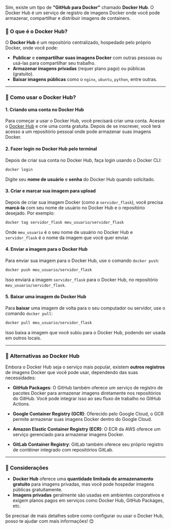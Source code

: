 Sim, existe um tipo de **"GitHub para Docker"** chamado **Docker Hub**. O Docker Hub é um serviço de registro de imagens Docker onde você pode armazenar, compartilhar e distribuir imagens de containers.

### 🔹 **O que é o Docker Hub?**
O **Docker Hub** é um repositório centralizado, hospedado pelo próprio Docker, onde você pode:
- **Publicar** e **compartilhar suas imagens Docker** com outras pessoas ou usá-las para compartilhar seu trabalho.
- **Armazenar imagens privadas** (requer plano pago) ou públicas (gratuito).
- **Baixar imagens públicas** como o `nginx`, `ubuntu`, `python`, entre outras.

---

### 🔹 **Como usar o Docker Hub?**

#### 1. **Criando uma conta no Docker Hub**
Para começar a usar o Docker Hub, você precisará criar uma conta. Acesse o [Docker Hub](https://hub.docker.com/) e crie uma conta gratuita. Depois de se inscrever, você terá acesso a um repositório pessoal onde pode armazenar suas imagens Docker.

#### 2. **Fazer login no Docker Hub pelo terminal**
Depois de criar sua conta no Docker Hub, faça login usando o Docker CLI:

```bash
docker login
```

Digite seu **nome de usuário** e **senha** do Docker Hub quando solicitado.

#### 3. **Criar e marcar sua imagem para upload**
Depois de criar sua imagem Docker (como a `servidor_flask`), você precisa **marcá-la** com seu nome de usuário no Docker Hub e o repositório desejado. Por exemplo:

```bash
docker tag servidor_flask meu_usuario/servidor_flask
```

Onde `meu_usuario` é o seu nome de usuário no Docker Hub e `servidor_flask` é o nome da imagem que você quer enviar.

#### 4. **Enviar a imagem para o Docker Hub**
Para enviar sua imagem para o Docker Hub, use o comando `docker push`:

```bash
docker push meu_usuario/servidor_flask
```

Isso enviará a imagem `servidor_flask` para o Docker Hub, no repositório `meu_usuario/servidor_flask`.

#### 5. **Baixar uma imagem do Docker Hub**
Para **baixar** uma imagem de volta para o seu computador ou servidor, use o comando `docker pull`:

```bash
docker pull meu_usuario/servidor_flask
```

Isso baixa a imagem que você subiu para o Docker Hub, podendo ser usada em outros locais.

---

### 🔹 **Alternativas ao Docker Hub**
Embora o Docker Hub seja o serviço mais popular, existem **outros registros** de imagens Docker que você pode usar, dependendo das suas necessidades:

- **GitHub Packages**: O GitHub também oferece um serviço de registro de pacotes Docker para armazenar imagens diretamente nos repositórios do GitHub. Você pode integrar isso ao seu fluxo de trabalho no GitHub Actions.
  
- **Google Container Registry (GCR)**: Oferecido pelo Google Cloud, o GCR permite armazenar suas imagens Docker dentro do Google Cloud.

- **Amazon Elastic Container Registry (ECR)**: O ECR da AWS oferece um serviço gerenciado para armazenar imagens Docker.

- **GitLab Container Registry**: GitLab também oferece seu próprio registro de contêiner integrado com repositórios GitLab.

---

### 🔹 **Considerações**
- **Docker Hub** oferece uma **quantidade limitada de armazenamento gratuito** para imagens privadas, mas você pode hospedar imagens públicas gratuitamente.
- **Imagens privadas** geralmente são usadas em ambientes corporativos e exigem planos pagos em serviços como Docker Hub, GitHub Packages, etc.

Se precisar de mais detalhes sobre como configurar ou usar o Docker Hub, posso te ajudar com mais informações! 😊
